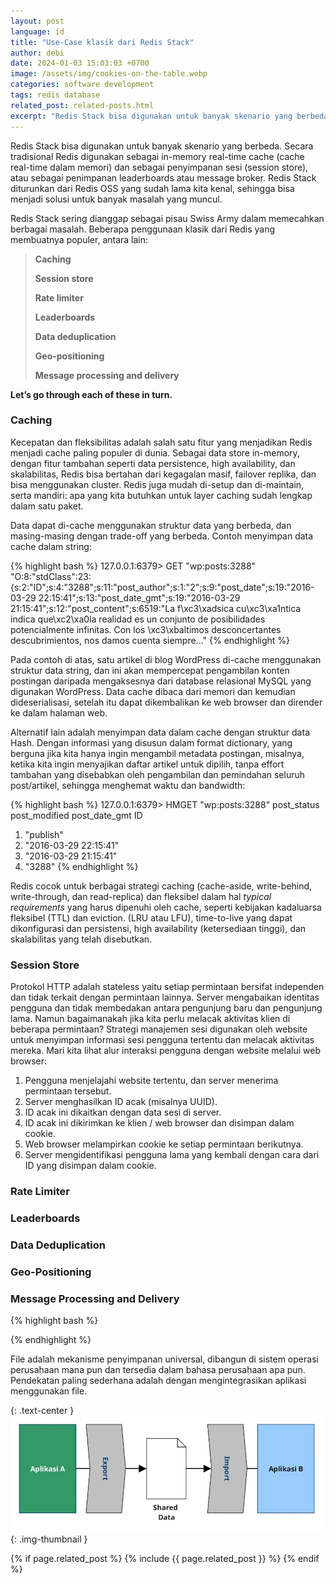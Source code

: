 ```yaml
---
layout: post
language: id
title: "Use-Case klasik dari Redis Stack"
author: debi
date: 2024-01-03 15:03:03 +0700
image: /assets/img/cookies-on-the-table.webp
categories: software development
tags: redis database 
related_post: related-posts.html
excerpt: "Redis Stack bisa digunakan untuk banyak skenario yang berbeda. Secara tradisional Redis digunakan sebagai in-memory real-time cache (cache real-time dalam memori) dan sebagai penyimpanan sesi (session store), atau sebagai penimpanan leaderboards atau message broker."
---
```

Redis Stack bisa digunakan untuk banyak skenario yang berbeda. Secara tradisional Redis digunakan sebagai in-memory real-time cache (cache real-time dalam memori) dan sebagai penyimpanan sesi (session store), atau sebagai penimpanan leaderboards atau message broker. Redis Stack diturunkan dari Redis OSS yang sudah lama kita kenal, sehingga bisa menjadi solusi untuk banyak masalah yang muncul. 

Redis Stack sering dianggap sebagai pisau Swiss Army dalam memecahkan berbagai masalah. Beberapa penggunaan klasik dari Redis yang membuatnya populer, antara lain:
> **Caching**
>
> **Session store**
> 
> **Rate limiter**
>
> **Leaderboards**
>
> **Data deduplication**
> 
> **Geo-positioning**
>
> **Message processing and delivery**
>

**Let’s go through each of these in turn.**



### Caching

Kecepatan dan fleksibilitas adalah salah satu fitur yang menjadikan Redis menjadi cache paling populer di dunia. Sebagai data store in-memory, dengan fitur tambahan seperti data persistence, high availability, dan skalabilitas, Redis bisa bertahan dari kegagalan masif, failover replika, dan bisa menggunakan cluster. Redis juga mudah di-setup dan di-maintain, serta mandiri: apa yang kita butuhkan untuk layer caching sudah lengkap dalam satu paket.

Data dapat di-cache menggunakan struktur data yang berbeda, dan masing-masing dengan trade-off yang berbeda. Contoh menyimpan data cache dalam string:

{% highlight bash %}
127.0.0.1:6379> GET "wp:posts:3288"
"O:8:\"stdClass\":23:{s:2:\"ID\";s:4:\"3288\";s:11:\"post_author\";s:1:\"2\";s:9:\"post_date\";s:19:\"2016-03-29 22:15:41\";s:13:\"post_date_gmt\";s:19:\"2016-03-29 21:15:41\";s:12:\"post_content\";s:6519:\"La f\xc3\xadsica cu\xc3\xa1ntica indica que\xc2\xa0la realidad es un conjunto de posibilidades potencialmente infinitas. Con los \xc3\xbaltimos desconcertantes descubrimientos, nos damos cuenta siempre..."
{% endhighlight %}

Pada contoh di atas, satu artikel di blog WordPress di-cache menggunakan struktur data string, dan ini akan mempercepat pengambilan konten postingan daripada mengaksesnya dari database relasional MySQL yang digunakan WordPress. Data cache dibaca dari memori dan kemudian dideserialisasi, setelah itu dapat dikembalikan ke web browser dan dirender ke dalam halaman web.

Alternatif lain adalah menyimpan data dalam cache dengan struktur data Hash. Dengan informasi yang disusun dalam format dictionary, yang berguna jika kita hanya ingin mengambil metadata postingan, misalnya, ketika kita ingin menyajikan daftar artikel untuk dipilih, tanpa effort tambahan yang disebabkan oleh pengambilan dan pemindahan seluruh post/artikel, sehingga menghemat waktu dan bandwidth:

{% highlight bash %}
127.0.0.1:6379> HMGET "wp:posts:3288" post_status post_modified post_date_gmt ID
1) "publish"
2) "2016-03-29 22:15:41"
3) "2016-03-29 21:15:41"
4) "3288"
{% endhighlight %}

Redis cocok untuk berbagai strategi caching (cache-aside, write-behind, write-through, dan read-replica) dan fleksibel dalam hal *typical requirements* yang harus dipenuhi oleh cache, seperti kebijakan kadaluarsa fleksibel (TTL) dan eviction. (LRU atau LFU), time-to-live yang dapat dikonfigurasi dan persistensi, high availability (ketersediaan tinggi), dan skalabilitas yang telah disebutkan.


### Session Store

Protokol HTTP adalah stateless yaitu setiap permintaan bersifat independen dan tidak terkait dengan permintaan lainnya. Server mengabaikan identitas pengguna dan tidak membedakan antara pengunjung baru dan pengunjung lama. Namun bagaimanakah jika kita perlu melacak aktivitas klien di beberapa permintaan? Strategi manajemen sesi digunakan oleh website untuk menyimpan informasi sesi pengguna tertentu dan melacak aktivitas mereka. Mari kita lihat alur interaksi pengguna dengan website melalui web browser:

1. Pengguna menjelajahi website tertentu, dan server menerima permintaan tersebut.
2. Server menghasilkan ID acak (misalnya UUID).
3. ID acak ini dikaitkan dengan data sesi di server.
4. ID acak ini dikirimkan ke klien / web browser dan disimpan dalam cookie.
5. Web browser melampirkan cookie ke setiap permintaan berikutnya.
6. Server mengidentifikasi pengguna lama yang kembali dengan cara dari ID yang disimpan dalam cookie.

### Rate Limiter

### Leaderboards

### Data Deduplication

### Geo-Positioning

### Message Processing and Delivery


{% highlight bash %}

{% endhighlight %}


File adalah mekanisme penyimpanan universal, dibangun di sistem operasi perusahaan mana pun dan tersedia dalam bahasa perusahaan apa pun. Pendekatan paling sederhana adalah dengan mengintegrasikan aplikasi menggunakan file.

{: .text-center }
![File Transfer Style](/assets/img/file-transfer-style.webp "File Transfer Style"){: .img-thumbnail }



{% if page.related_post %}
  {% include {{ page.related_post }} %}
{% endif %}